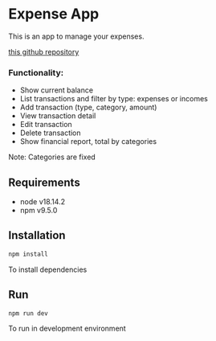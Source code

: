 # Expense App
This is an app to manage your expenses.

[this github repository](https://github.com/dortizp/expense-tracker)

### Functionality:
- Show current balance
- List transactions and filter by type: expenses or incomes
- Add transaction (type, category, amount)
- View transaction detail
- Edit transaction
- Delete transaction
- Show financial report, total by categories

Note: Categories are fixed

## Requirements
- node v18.14.2
- npm v9.5.0

## Installation
```sh
npm install
```

To install dependencies

## Run
```sh
npm run dev
```
To run in development environment


